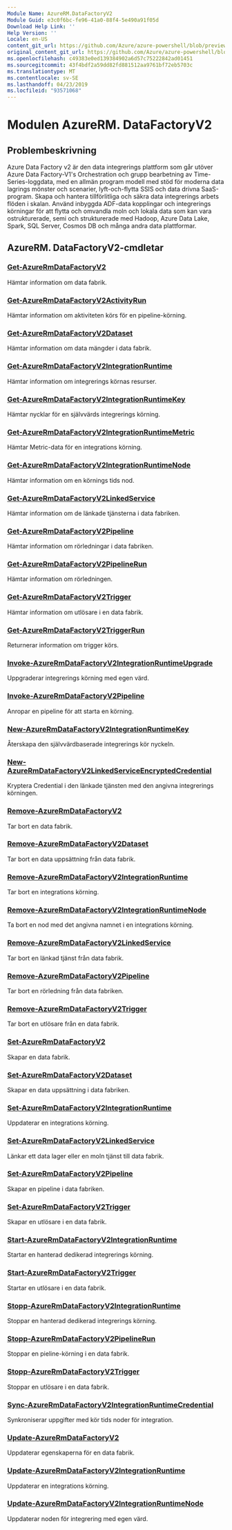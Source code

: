 ```yaml
---
Module Name: AzureRM.DataFactoryV2
Module Guid: e3c0f6bc-fe96-41a0-88f4-5e490a91f05d
Download Help Link: ''
Help Version: ''
Locale: en-US
content_git_url: https://github.com/Azure/azure-powershell/blob/preview/src/ResourceManager/DataFactoryV2/Commands.DataFactoryV2/help/AzureRM.DataFactoryV2.md
original_content_git_url: https://github.com/Azure/azure-powershell/blob/preview/src/ResourceManager/DataFactoryV2/Commands.DataFactoryV2/help/AzureRM.DataFactoryV2.md
ms.openlocfilehash: c49383e0ed139384902a6d57c75222842ad01451
ms.sourcegitcommit: 43f4bdf2a59dd82fd881512aa9761bf72eb5703c
ms.translationtype: MT
ms.contentlocale: sv-SE
ms.lasthandoff: 04/23/2019
ms.locfileid: "93571068"
---
```

# Modulen AzureRM. DataFactoryV2
## Problembeskrivning
Azure Data Factory v2 är den data integrerings plattform som går utöver Azure Data Factory-V1's Orchestration och grupp bearbetning av Time-Series-loggdata, med en allmän program modell med stöd för moderna data lagrings mönster och scenarier, lyft-och-flytta SSIS och data drivna SaaS-program. Skapa och hantera tillförlitliga och säkra data integrerings arbets flöden i skalan. Använd inbyggda ADF-data kopplingar och integrerings körningar för att flytta och omvandla moln och lokala data som kan vara ostrukturerade, semi och strukturerade med Hadoop, Azure Data Lake, Spark, SQL Server, Cosmos DB och många andra data plattformar.

## AzureRM. DataFactoryV2-cmdletar
### [Get-AzureRmDataFactoryV2](Get-AzureRmDataFactoryV2.md)
Hämtar information om data fabrik.

### [Get-AzureRmDataFactoryV2ActivityRun](Get-AzureRmDataFactoryV2ActivityRun.md)
Hämtar information om aktiviteten körs för en pipeline-körning.

### [Get-AzureRmDataFactoryV2Dataset](Get-AzureRmDataFactoryV2Dataset.md)
Hämtar information om data mängder i data fabrik.

### [Get-AzureRmDataFactoryV2IntegrationRuntime](Get-AzureRmDataFactoryV2IntegrationRuntime.md)
Hämtar information om integrerings körnas resurser.

### [Get-AzureRmDataFactoryV2IntegrationRuntimeKey](Get-AzureRmDataFactoryV2IntegrationRuntimeKey.md)
Hämtar nycklar för en självvärds integrerings körning.

### [Get-AzureRmDataFactoryV2IntegrationRuntimeMetric](Get-AzureRmDataFactoryV2IntegrationRuntimeMetric.md)
Hämtar Metric-data för en integrations körning. 

### [Get-AzureRmDataFactoryV2IntegrationRuntimeNode](Get-AzureRmDataFactoryV2IntegrationRuntimeNode.md)
Hämtar information om en körnings tids nod.

### [Get-AzureRmDataFactoryV2LinkedService](Get-AzureRmDataFactoryV2LinkedService.md)
Hämtar information om de länkade tjänsterna i data fabriken.

### [Get-AzureRmDataFactoryV2Pipeline](Get-AzureRmDataFactoryV2Pipeline.md)
Hämtar information om rörledningar i data fabriken.

### [Get-AzureRmDataFactoryV2PipelineRun](Get-AzureRmDataFactoryV2PipelineRun.md)
Hämtar information om rörledningen.

### [Get-AzureRmDataFactoryV2Trigger](Get-AzureRmDataFactoryV2Trigger.md)
Hämtar information om utlösare i en data fabrik.

### [Get-AzureRmDataFactoryV2TriggerRun](Get-AzureRmDataFactoryV2TriggerRun.md)
Returnerar information om trigger körs.

### [Invoke-AzureRmDataFactoryV2IntegrationRuntimeUpgrade](Invoke-AzureRmDataFactoryV2IntegrationRuntimeUpgrade.md)
Uppgraderar integrerings körning med egen värd.

### [Invoke-AzureRmDataFactoryV2Pipeline](Invoke-AzureRmDataFactoryV2Pipeline.md)
  Anropar en pipeline för att starta en körning.

### [New-AzureRmDataFactoryV2IntegrationRuntimeKey](New-AzureRmDataFactoryV2IntegrationRuntimeKey.md)
Återskapa den självvärdbaserade integrerings kör nyckeln.

### [New-AzureRmDataFactoryV2LinkedServiceEncryptedCredential](New-AzureRmDataFactoryV2LinkedServiceEncryptedCredential.md)
Kryptera Credential i den länkade tjänsten med den angivna integrerings körningen.

### [Remove-AzureRmDataFactoryV2](Remove-AzureRmDataFactoryV2.md)
Tar bort en data fabrik.

### [Remove-AzureRmDataFactoryV2Dataset](Remove-AzureRmDataFactoryV2Dataset.md)
Tar bort en data uppsättning från data fabrik.

### [Remove-AzureRmDataFactoryV2IntegrationRuntime](Remove-AzureRmDataFactoryV2IntegrationRuntime.md)
Tar bort en integrations körning.

### [Remove-AzureRmDataFactoryV2IntegrationRuntimeNode](Remove-AzureRmDataFactoryV2IntegrationRuntimeNode.md)
Ta bort en nod med det angivna namnet i en integrations körning.

### [Remove-AzureRmDataFactoryV2LinkedService](Remove-AzureRmDataFactoryV2LinkedService.md)
Tar bort en länkad tjänst från data fabrik.

### [Remove-AzureRmDataFactoryV2Pipeline](Remove-AzureRmDataFactoryV2Pipeline.md)
Tar bort en rörledning från data fabriken.

### [Remove-AzureRmDataFactoryV2Trigger](Remove-AzureRmDataFactoryV2Trigger.md)
Tar bort en utlösare från en data fabrik.

### [Set-AzureRmDataFactoryV2](Set-AzureRmDataFactoryV2.md)
Skapar en data fabrik.

### [Set-AzureRmDataFactoryV2Dataset](Set-AzureRmDataFactoryV2Dataset.md)
Skapar en data uppsättning i data fabriken.

### [Set-AzureRmDataFactoryV2IntegrationRuntime](Set-AzureRmDataFactoryV2IntegrationRuntime.md)
Uppdaterar en integrations körning.

### [Set-AzureRmDataFactoryV2LinkedService](Set-AzureRmDataFactoryV2LinkedService.md)
Länkar ett data lager eller en moln tjänst till data fabrik.

### [Set-AzureRmDataFactoryV2Pipeline](Set-AzureRmDataFactoryV2Pipeline.md)
Skapar en pipeline i data fabriken.

### [Set-AzureRmDataFactoryV2Trigger](Set-AzureRmDataFactoryV2Trigger.md)
Skapar en utlösare i en data fabrik.

### [Start-AzureRmDataFactoryV2IntegrationRuntime](Start-AzureRmDataFactoryV2IntegrationRuntime.md)
Startar en hanterad dedikerad integrerings körning.

### [Start-AzureRmDataFactoryV2Trigger](Start-AzureRmDataFactoryV2Trigger.md)
Startar en utlösare i en data fabrik.

### [Stopp-AzureRmDataFactoryV2IntegrationRuntime](Stop-AzureRmDataFactoryV2IntegrationRuntime.md)
Stoppar en hanterad dedikerad integrerings körning.

### [Stopp-AzureRmDataFactoryV2PipelineRun](Stop-AzureRmDataFactoryV2PipelineRun.md)
Stoppar en pieline-körning i en data fabrik.

### [Stopp-AzureRmDataFactoryV2Trigger](Stop-AzureRmDataFactoryV2Trigger.md)
Stoppar en utlösare i en data fabrik.

### [Sync-AzureRmDataFactoryV2IntegrationRuntimeCredential](Sync-AzureRmDataFactoryV2IntegrationRuntimeCredential.md)
Synkroniserar uppgifter med kör tids noder för integration.

### [Update-AzureRmDataFactoryV2](Update-AzureRmDataFactoryV2.md)
Uppdaterar egenskaperna för en data fabrik.

### [Update-AzureRmDataFactoryV2IntegrationRuntime](Update-AzureRmDataFactoryV2IntegrationRuntime.md)
Uppdaterar en integrations körning.

### [Update-AzureRmDataFactoryV2IntegrationRuntimeNode](Update-AzureRmDataFactoryV2IntegrationRuntimeNode.md)
Uppdaterar noden för integrering med egen värd.

